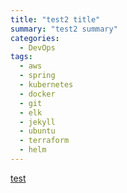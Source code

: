 ```yaml
---
title: "test2 title"
summary: "test2 summary"
categories:
  - DevOps
tags:
  - aws
  - spring
  - kubernetes
  - docker
  - git
  - elk
  - jekyll
  - ubuntu
  - terraform
  - helm
---
```

[test](https://www.naver.com)